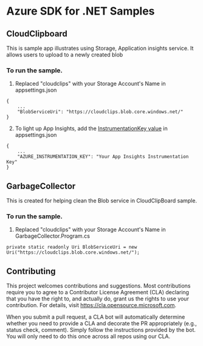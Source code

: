# Azure SDK for .NET Samples

## CloudClipboard
This is sample app illustrates using Storage, Application insights service. It allows users to upload to a newly created blob
### To run the sample.
1. Replaced "cloudclips" with your Storage Account's Name in appsettings.json
```
{
    ...
    "BlobServiceUri": "https://cloudclips.blob.core.windows.net/"
}
```
2. To light up App Insights, add the [InstrumentationKey value](https://docs.microsoft.com/azure/bot-service/bot-service-resources-app-insights-keys?view=azure-bot-service-4.0#instrumentation-key) in appsettings.json
```
{
    ...
    "AZURE_INSTRUMENTATION_KEY": "Your App Insights Instrumentation Key"
}
```

## GarbageCollector
This is created for helping clean the Blob service in CloudClipBoard sample.
### To run the sample.
1. Replaced "cloudclips" with your Storage Account's Name in GarbageCollector.Program.cs
```
private static readonly Uri BlobServiceUri = new Uri("https://cloudclips.blob.core.windows.net/");
```

## Contributing

This project welcomes contributions and suggestions.  Most contributions require you to agree to a
Contributor License Agreement (CLA) declaring that you have the right to, and actually do, grant us
the rights to use your contribution. For details, visit https://cla.opensource.microsoft.com.

When you submit a pull request, a CLA bot will automatically determine whether you need to provide
a CLA and decorate the PR appropriately (e.g., status check, comment). Simply follow the instructions
provided by the bot. You will only need to do this once across all repos using our CLA.

